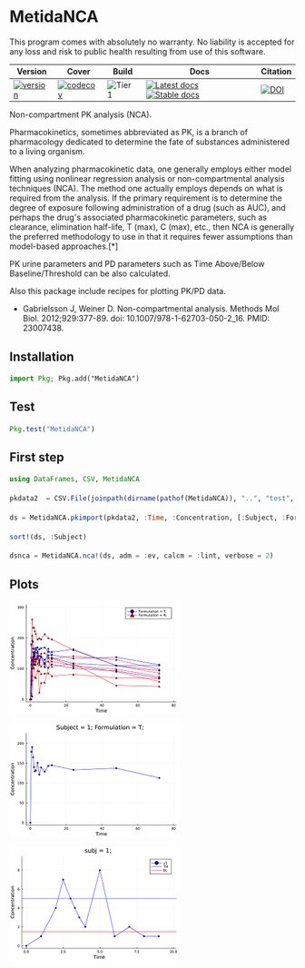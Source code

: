 # MetidaNCA

This program comes with absolutely no warranty. No liability is accepted for any loss and risk to public health resulting from use of this software.

| Version | Cover | Build | Docs | Citation |
|---------|-------|-------|------|----------|
|[![version](https://juliahub.com/docs/MetidaNCA/version.svg)](https://juliahub.com/ui/Packages/MetidaNCA/p2tSH)|[![codecov](https://codecov.io/gh/PharmCat/MetidaNCA.jl/branch/main/graph/badge.svg?token=A9eyT9g0WZ)](https://codecov.io/gh/PharmCat/MetidaNCA.jl)|![Tier 1](https://github.com/PharmCat/MetidaNCA.jl/workflows/Tier%201/badge.svg) | [![Latest docs](https://img.shields.io/badge/docs-latest-blue.svg)](https://pharmcat.github.io/MetidaNCA.jl/dev/) [![Stable docs](https://img.shields.io/badge/docs-stable-blue.svg)](https://pharmcat.github.io/MetidaNCA.jl/stable/)|[![DOI](https://zenodo.org/badge/DOI/10.5281/zenodo.15793887.svg)](https://doi.org/10.5281/zenodo.15793887)|


 

Non-compartment PK analysis (NCA).

Pharmacokinetics, sometimes abbreviated as PK, is a branch of pharmacology dedicated to determine the fate of substances administered to a living organism.

When analyzing pharmacokinetic data, one generally employs either model fitting using nonlinear regression analysis or non-compartmental analysis techniques (NCA). The method one actually employs depends on what is required from the analysis. If the primary requirement is to determine the degree of exposure following administration of a drug (such as AUC), and perhaps the drug's associated pharmacokinetic parameters, such as clearance, elimination half-life, T (max), C (max), etc., then NCA is generally the preferred methodology to use in that it requires fewer assumptions than model-based approaches.[*]

PK urine parameters and PD parameters such as Time Above/Below  Baseline/Threshold can be also calculated.

Also this package include recipes for plotting PK/PD data.

* Gabrielsson J, Weiner D. Non-compartmental analysis. Methods Mol Biol. 2012;929:377-89. doi: 10.1007/978-1-62703-050-2_16. PMID: 23007438.

## Installation

```julia
import Pkg; Pkg.add("MetidaNCA")
```

## Test

```julia
Pkg.test("MetidaNCA")
```

## First step

```julia
using DataFrames, CSV, MetidaNCA

pkdata2  = CSV.File(joinpath(dirname(pathof(MetidaNCA)), "..", "test", "csv", "pkdata2.csv")) |> DataFrame

ds = MetidaNCA.pkimport(pkdata2, :Time, :Concentration, [:Subject, :Formulation]; dosetime = MetidaNCA.DoseTime(dose = 100, time = 0))

sort!(ds, :Subject)

dsnca = MetidaNCA.nca!(ds, adm = :ev, calcm = :lint, verbose = 2)
```

## Plots

![Plot 1](https://raw.githubusercontent.com/PharmCat/MetidaNCA.jl/main/img/plot2.png)

![Plot 2](https://raw.githubusercontent.com/PharmCat/MetidaNCA.jl/main/img/plot5.png)

![Plot 3](https://raw.githubusercontent.com/PharmCat/MetidaNCA.jl/main/img/plot6.png)
